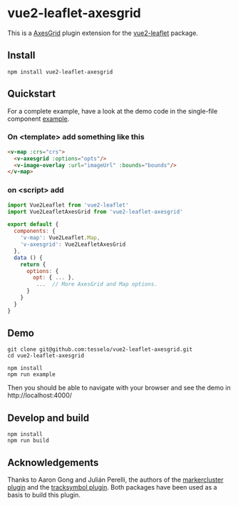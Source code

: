 # vue2-leaflet-axesgrid

This is a [AxesGrid](https://github.com/mudin/Leaflet.AxesGrid) plugin extension for the [vue2-leaflet](https://github.com/KoRiGaN/Vue2Leaflet) package.

## Install

    npm install vue2-leaflet-axesgrid

## Quickstart

For a complete example, have a look at the demo code in the single-file component [example](example/example.vue).

### On &lt;template&gt; add something like this

```html
<v-map :crs="crs">
  <v-axesgrid :options="opts"/>
  <v-image-overlay :url="imageUrl" :bounds="bounds"/>
</v-map>
```

### on &lt;script&gt; add

```javascript
import Vue2Leaflet from 'vue2-leaflet'
import Vue2LeafletAxesGrid from 'vue2-leaflet-axesgrid'

export default {
  components: {
    'v-map': Vue2Leaflet.Map,
    'v-axesgrid': Vue2LeafletAxesGrid
  },
  data () {
    return {
      options: {
      	opt: { ... },
         ...  // More AxesGrid and Map options.
      }
    }
  }
}
```
## Demo

    git clone git@github.com:tesselo/vue2-leaflet-axesgrid.git
    cd vue2-leaflet-axesgrid

    npm install
    npm run example

Then you should be able to navigate with your browser and see the demo in http://localhost:4000/

## Develop and build

    npm install
    npm run build

## Acknowledgements

Thanks to Aaron Gong and  Julián Perelli, the authors of the [markercluster plugin](https://github.com/jperelli/vue2-leaflet-markercluster) and the [tracksymbol plugin](https://github.com/ais-one/vue2-leaflet-tracksymbol). Both packages have been used as a basis to build this plugin.
